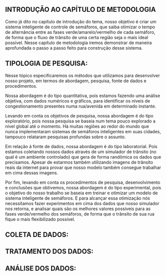 ## INTRODUÇÃO AO CAPÍTULO DE METODOLOGIA

Como já dito no capítulo de introdução do tema, nosso objetivo é criar um sistema inteligente de controle de semáforos, que saiba otimizar o tempo de alternância
entre as fases verde/amarelo/vermelho de cada semáforo, de forma que o fluxo de trânsito de uma certa região seja o mais ideal possível. 
Nesse capítulo de metodologia iremos demonstrar de maneira aprofundada o passo a passo feito para construção desse sistema.

## TIPOLOGIA DE PESQUISA: 
Nesse tópico especificaremos os métodos que utilizamos para desenvolver nosso projeto, em termos de abordagem, pesquisa, fonte de dados e procedimentos.

Nossa abordagem é do tipo quantitativa, pois estamos fazendo uma análise objetiva, com dados numéricos e gráficos, para identificar os níveis de congestionamento presentes numa rua/avenida em determinado instante. 

Levando em conta os objetivos de pesquisa, nossa abordagem é do tipo exploratório, pois nossa pesquisa se baseia num tema pouco explorado a nível global até o momento. Há muitas regiões ao redor do mundo que nunca implementaram sistemas de semáforos inteligentes em suas cidades, tampouco relataram pesquisas profundas sobre o assunto.

Em relação á fonte de dados, nossa abordagem é do tipo laboratorial. Pois estamos coletando nossos dados através de um simulador de trânsito (no qual é um ambiente controlado) que gera de forma randômica os dados que precisamos. Apesar de estarmos também utilizando imagens de trânsito reais da internet para provar que nosso modelo também consegue trabalhar em cima dessas imagens.

Por fim, levando em conta os procedimentos de pesquisa, desenvolvimento e conclusões que obtivemos, nossa abordagem é do tipo experimental, pois o objetivo do nosso trabalho se baseia em treinar e otimizar um modelo de sistema inteligente de semáforos. E para alcançar essa otimização nós necessitamos fazer experimentos em cima dos dados que nosso simulador nos retorna, e analisar quais são os melhores valores possíveis para as fases verde/vermelho dos semáforos, de forma que o trânsito de sua rua fique o mais flexibilizado possível.

## COLETA DE DADOS:

## TRATAMENTO DOS DADOS:

## ANÁLISE DOS DADOS:
